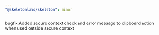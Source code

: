 ```yaml
---
"@skeletonlabs/skeleton": minor
---
```


bugfix:Added secure context check and error message to clipboard action when used outside secure context
